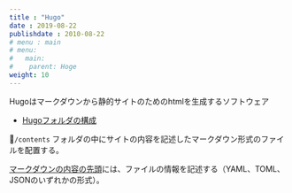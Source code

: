 ```yaml
---
title : "Hugo"
date : 2019-08-22
publishdate : 2010-08-22
# menu : main
# menu:
#   main:
#    parent: Hoge
weight: 10
---
```



Hugoはマークダウンから静的サイトのためのhtmlを生成するソフトウェア

- [Hugoフォルダの構成](https://hugo.nakaken88.com/master/directory-structure/)

`/contents` フォルダの中にサイトの内容を記述したマークダウン形式のファイルを配置する。

[マークダウンの内容の先頭](https://gohugo.io/content-management/front-matter/)には、ファイルの情報を記述する（YAML、TOML、JSONのいずれかの形式）。